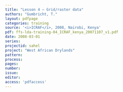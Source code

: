 ```yaml
---
title: "Lesson 4 – Grid/raster data"
authors: "Gumbricht, T."
layout: pdfpage
categories: training
source: '<i>ICRAF</i>, 2008, Nairobi, Kenya'
pdf: ffs-lda-training-04_ICRAF_kenya_20071107_v1.pdf
date: 2008-03-01
series:
projectid: sahel
project: "West African Drylands"
pattern:
process:
pages:
number:
issue:
editor:
access: 'pdfaccess'
---
```

